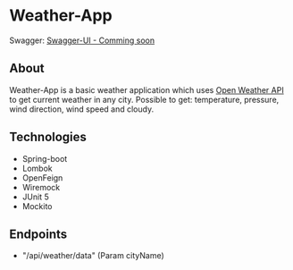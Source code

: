 # Weather-App
Swagger: [Swagger-UI - Comming soon](URL_HERE "Swagger")

## About
Weather-App is a basic weather application which uses [Open Weather API](https://openweathermap.org/api) to get current weather in any city. Possible to get: temperature, pressure, wind direction, wind speed and cloudy.

## Technologies
- Spring-boot
- Lombok
- OpenFeign
- Wiremock
- JUnit 5
- Mockito

## Endpoints
- "/api/weather/data" (Param cityName)
